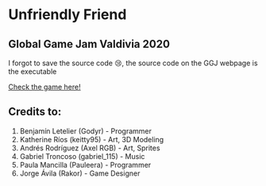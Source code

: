 # Unfriendly Friend
## Global Game Jam Valdivia 2020

I forgot to save the source code 😢, the source code on the GGJ webpage is the executable

[Check the game here!](https://globalgamejam.org/2020/games/unfriendly-friend-0)

## Credits to:
1. Benjamín Letelier (Godyr) - Programmer
2. Katherine Ríos (keitty95) - Art, 3D Modeling
3. Andrés Rodríguez (Axel RGB) - Art, Sprites
4. Gabriel Troncoso (gabriel_115)  - Music
5. Paula Mancilla (Pauleera) - Programmer
6. Jorge Ávila (Rakor)  - Game Designer 
